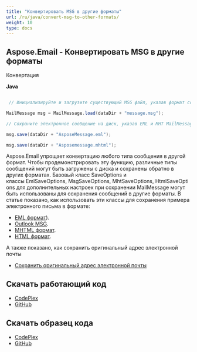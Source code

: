 ```yaml
---
title: "Конвертировать MSG в другие форматы"
url: /ru/java/convert-msg-to-other-formats/
weight: 10
type: docs
---
```


## **Aspose.Email - Конвертировать MSG в другие форматы**
Конвертация

**Java**

``` java

 // Инициализируйте и загрузите существующий MSG файл, указав формат сообщения

MailMessage msg = MailMessage.load(dataDir + "message.msg");

// Сохраните электронное сообщение на диск, указав EML и MHT MailMessageSaveType

msg.save(dataDir + "AsposeMessage.eml");

msg.save(dataDir + "Asposemessage.mhtml");

```

Aspose.Email упрощает конвертацию любого типа сообщения в другой формат. Чтобы продемонстрировать эту функцию, различные типы сообщений могут быть загружены с диска и сохранены обратно в других форматах. Базовый класс SaveOptions и классы EmlSaveOptions, MsgSaveOptions, MhtSaveOptions, HtmlSaveOptions для дополнительных настроек при сохранении MailMessage могут быть использованы для сохранения сообщений в другие форматы. В статье показано, как использовать эти классы для сохранения примера электронного письма в формате:

- [EML формат](/email/java/loading-and-saving-message/#loading-eml-and-saving-as-eml)).
- [Outlook MSG](/email/java/loading-and-saving-message/#loading-eml-saving-to-msg).
- [MHTML формат](/email/java/loading-and-saving-message/#saving-mailmessage-as-mhtml).
- [HTML формат](/email/java/loading-and-saving-message/#exporting-email-to-eml).

А также показано, как сохранить оригинальный адрес электронной почты

- [Сохранить оригинальный адрес электронной почты](/email/java/loading-and-saving-message/)

## **Скачать работающий код**
- [CodePlex](https://archive.codeplex.com/?p=asposeemailjavaapachepoi)
- [GitHub](https://github.com/aspose-email/Aspose.Email-for-Java/releases/tag/Aspose.Email_Java_for_Apache_POI-v1.0.0)
## **Скачать образец кода**
- [CodePlex](https://archive.codeplex.com/?p=asposeemailjavaapachepoi#src/main/java/com/aspose/email/examples/asposefeatures/conversion/msgtootherformats/AsposeConverter.java)
- [GitHub](https://github.com/aspose-email/Aspose.Email-for-Java/blob/master/Plugins/Aspose_Email_for_Apache_POI/src/main/java/com/aspose/email/examples/asposefeatures/conversion/msgtootherformats/AsposeConverter.java)